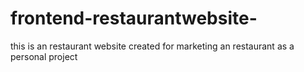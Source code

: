 # frontend-restaurantwebsite-
this is an restaurant website created for marketing an restaurant as a personal project
